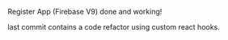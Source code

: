 Register App (Firebase V9) done and working! 

last commit contains a code refactor using custom react hooks.
